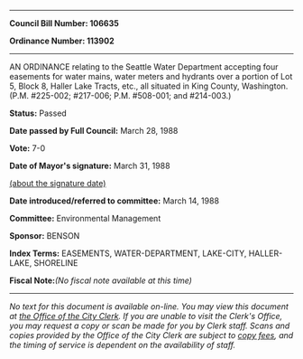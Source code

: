 

********

**Council Bill Number: 106635**
   
**Ordinance Number: 113902**
********

 AN ORDINANCE relating to the Seattle Water Department accepting four easements for water mains, water meters and hydrants over a portion of Lot 5, Block 8, Haller Lake Tracts, etc., all situated in King County, Washington. (P.M. #225-002; #217-006; P.M. #508-001; and #214-003.)

**Status:** Passed
   
**Date passed by Full Council:** March 28, 1988
   
**Vote:** 7-0
   
**Date of Mayor's signature:** March 31, 1988
   
[(about the signature date)](/~public/approvaldate.htm)
   
   
   
**Date introduced/referred to committee:** March 14, 1988
   
**Committee:** Environmental Management
   
**Sponsor:** BENSON
   
   
**Index Terms:** EASEMENTS, WATER-DEPARTMENT, LAKE-CITY, HALLER-LAKE, SHORELINE

**Fiscal Note:**_(No fiscal note available at this time)_
********

_No text for this document is available on-line. You may view this document at [the Office of the City Clerk](http://www.seattle.gov/leg/clerk/contactUs.htm). If you are unable to visit the Clerk's Office, you may request a copy or scan be made for you by Clerk staff. Scans and copies provided by the Office of the City Clerk are subject to [copy fees](http://clerk.seattle.gov/~public/clerkfees.htm), and the timing of service is dependent on the availability of staff._

